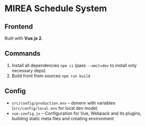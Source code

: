 # MIREA Schedule System

## Frontend

Built with **Vue.js 2**.

## Commands

1. Install all dependencies `npm ci` (pass `--omit=dev` to install only necessary deps)
2. Build front from sources `npm run build`

## Config

- `src/config/production.env` – donenv with variables (`src/config/local.env` for local dev mode)
- `vue.config.js` – Configuration for Vue, Webpack and its plugins, building static meta files and creating environment
